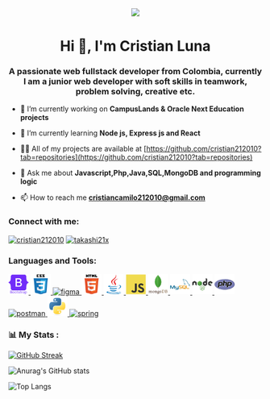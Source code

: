 <div id="header" align="center">
    <img src="[https://media.giphy.com/media/1Aj491qX7K45qZs6EP/giphy.gif](https://giphy.com/embed/bGgsc5mWoryfgKBx1u)" width="200">
</div>
<h1 align="center">Hi 👋, I'm Cristian Luna</h1>
<h3 align="center">A passionate web fullstack developer from Colombia, currently I am a junior web developer with soft
    skills in teamwork, problem solving, creative etc.</h3>

- 🔭 I’m currently working on **CampusLands & Oracle Next Education projects**

- 🌱 I’m currently learning **Node js, Express js and React**

- 👨‍💻 All of my projects are available at
[https://github.com/cristian212010?tab=repositories](https://github.com/cristian212010?tab=repositories)

- 💬 Ask me about **Javascript,Php,Java,SQL,MongoDB and programming logic**

- 📫 How to reach me **cristiancamilo212010@gmail.com**

<h3 align="left">Connect with me:</h3>
<p align="left">
    <a href="https://linkedin.com/in/cristian212010" target="blank"><img align="center"
            src="https://raw.githubusercontent.com/rahuldkjain/github-profile-readme-generator/master/src/images/icons/Social/linked-in-alt.svg"
            alt="cristian212010" height="30" width="40" /></a>
    <a href="https://discord.gg/takashi21x" target="blank"><img align="center"
            src="https://raw.githubusercontent.com/rahuldkjain/github-profile-readme-generator/master/src/images/icons/Social/discord.svg"
            alt="takashi21x" height="30" width="40" /></a>
</p>

<h3 align="left">Languages and Tools:</h3>
<p align="left"> <a href="https://getbootstrap.com" target="_blank" rel="noreferrer"> <img src="https://raw.githubusercontent.com/devicons/devicon/master/icons/bootstrap/bootstrap-plain-wordmark.svg" alt="bootstrap" width="40" height="40"/> </a> <a href="https://www.w3schools.com/css/" target="_blank" rel="noreferrer"> <img src="https://raw.githubusercontent.com/devicons/devicon/master/icons/css3/css3-original-wordmark.svg" alt="css3" width="40" height="40"/> </a> <a href="https://www.figma.com/" target="_blank" rel="noreferrer"> <img src="https://www.vectorlogo.zone/logos/figma/figma-icon.svg" alt="figma" width="40" height="40"/> </a> <a href="https://www.w3.org/html/" target="_blank" rel="noreferrer"> <img src="https://raw.githubusercontent.com/devicons/devicon/master/icons/html5/html5-original-wordmark.svg" alt="html5" width="40" height="40"/> </a> <a href="https://www.java.com" target="_blank" rel="noreferrer"> <img src="https://raw.githubusercontent.com/devicons/devicon/master/icons/java/java-original.svg" alt="java" width="40" height="40"/> </a> <a href="https://developer.mozilla.org/en-US/docs/Web/JavaScript" target="_blank" rel="noreferrer"> <img src="https://raw.githubusercontent.com/devicons/devicon/master/icons/javascript/javascript-original.svg" alt="javascript" width="40" height="40"/> </a> <a href="https://www.mongodb.com/" target="_blank" rel="noreferrer"> <img src="https://raw.githubusercontent.com/devicons/devicon/master/icons/mongodb/mongodb-original-wordmark.svg" alt="mongodb" width="40" height="40"/> </a> <a href="https://www.mysql.com/" target="_blank" rel="noreferrer"> <img src="https://raw.githubusercontent.com/devicons/devicon/master/icons/mysql/mysql-original-wordmark.svg" alt="mysql" width="40" height="40"/> </a> <a href="https://nodejs.org" target="_blank" rel="noreferrer"> <img src="https://raw.githubusercontent.com/devicons/devicon/master/icons/nodejs/nodejs-original-wordmark.svg" alt="nodejs" width="40" height="40"/> </a> <a href="https://www.php.net" target="_blank" rel="noreferrer"> <img src="https://raw.githubusercontent.com/devicons/devicon/master/icons/php/php-original.svg" alt="php" width="40" height="40"/> </a> <a href="https://postman.com" target="_blank" rel="noreferrer"> <img src="https://www.vectorlogo.zone/logos/getpostman/getpostman-icon.svg" alt="postman" width="40" height="40"/> </a> <a href="https://www.python.org" target="_blank" rel="noreferrer"> <img src="https://raw.githubusercontent.com/devicons/devicon/master/icons/python/python-original.svg" alt="python" width="40" height="40"/> </a> <a href="https://spring.io/" target="_blank" rel="noreferrer"> <img src="https://www.vectorlogo.zone/logos/springio/springio-icon.svg" alt="spring" width="40" height="40"/> </a> </p>
<h3>📊 My Stats :</h3>

[![GitHub Streak](https://streak-stats.demolab.com?user=cristian212010&theme=prussian)](https://git.io/streak-stats)

![Anurag's GitHub stats](https://github-readme-stats.vercel.app/api?username=Cristian212010&show_icons=true&theme=radical)

![Top Langs](https://github-readme-stats.vercel.app/api/top-langs/?username=Cristian212010&hide_progress=true)

